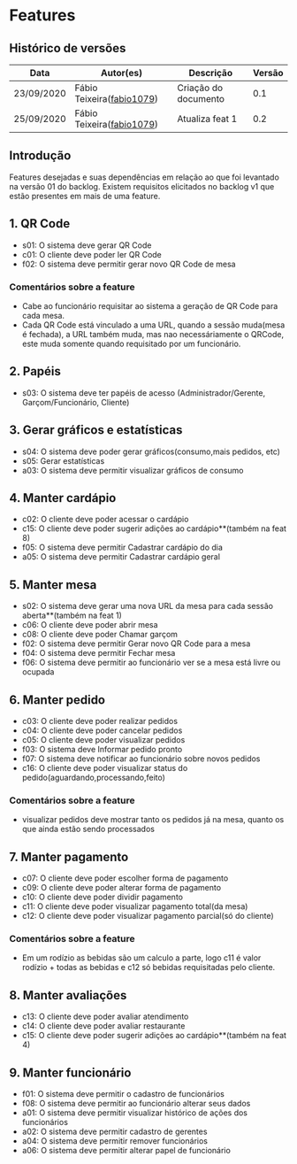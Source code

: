 # Features

## Histórico de versões

<table>
  <thead>
    <tr>
      <th>Data</th>
      <th>Autor(es)</th>
      <th>Descrição</th>
      <th>Versão</th>
    </tr>
  </thead>

  <tbody>
    <tr>
      <td>23/09/2020</td>
      <td>
        Fábio Teixeira(<a target="blank" href="https://github.com/fabio1079">fabio1079</a>)
      </td>
      <td>Criação do documento</td>
      <td>0.1</td>
    </tr>
    <tr>
      <td>25/09/2020</td>
      <td>
        Fábio Teixeira(<a target="blank" href="https://github.com/fabio1079">fabio1079</a>)
      </td>
      <td>Atualiza feat 1</td>
      <td>0.2</td>
    </tr>
  </tbody>
</table>



## Introdução
Features desejadas e suas dependências em relação ao que foi levantado na versão 01 do backlog.  Existem requisitos elicitados no backlog v1 que estão presentes em mais de uma feature.


##  1. QR Code
- s01: O sistema deve gerar QR Code
- c01: O cliente deve poder ler QR Code
- f02: O sistema deve permitir gerar novo QR Code de mesa

### Comentários sobre a feature
* Cabe ao funcionário requisitar ao sistema a geração de QR Code para cada mesa.
* Cada QR Code está vinculado a uma URL, quando a sessão muda(mesa é fechada), a URL também muda, mas nao necessáriamente o QRCode, este muda somente quando requisitado por um funcionário.


## 2. Papéis
- s03: O sistema deve ter papéis de acesso (Administrador/Gerente, Garçom/Funcionário, Cliente)


## 3. Gerar gráficos e estatísticas
- s04: O sistema deve poder gerar gráficos(consumo,mais pedidos, etc)
- s05: Gerar estatísticas
- a03: O sistema deve permitir visualizar gráficos de consumo


## 4.  Manter cardápio
- c02: O cliente deve poder acessar o cardápio
- c15: O cliente deve poder sugerir adições ao cardápio**(também na feat 8)
- f05: O sistema deve permitir Cadastrar cardápio do dia
- a05: O sistema deve permitir Cadastrar cardápio geral


## 5. Manter mesa
- s02: O sistema deve gerar uma nova URL da mesa para cada sessão aberta**(também na feat 1)
- c06: O cliente deve poder abrir mesa
- c08: O cliente deve poder Chamar garçom
- f02: O sistema deve permitir Gerar novo QR Code para a mesa
- f04: O sistema deve permitir Fechar mesa
- f06: O sistema deve permitir ao funcionário ver se a mesa está livre ou ocupada


## 6. Manter pedido
- c03: O cliente deve poder realizar pedidos
- c04: O cliente deve poder cancelar pedidos
- c05: O cliente deve poder visualizar pedidos
- f03: O sistema deve Informar pedido pronto
- f07: O sistema deve notificar ao funcionário sobre novos pedidos
- c16: O cliente deve poder visualizar status do pedido(aguardando,processando,feito)

### Comentários sobre a feature
* visualizar pedidos deve mostrar tanto os pedidos já na mesa, quanto os que ainda estão sendo processados


## 7. Manter pagamento
- c07: O cliente deve poder escolher forma de pagamento
- c09: O cliente deve poder alterar forma de pagamento
- c10: O cliente deve poder dividir pagamento
- c11: O cliente deve poder visualizar pagamento total(da mesa)
- c12: O cliente deve poder visualizar pagamento parcial(só do cliente)

### Comentários sobre a feature
* Em um rodízio as bebidas são um calculo a parte, logo c11 é valor rodízio + todas as bebidas e c12 só bebidas requisitadas pelo cliente.


## 8. Manter avaliações
- c13: O cliente deve poder avaliar atendimento
- c14: O cliente deve poder avaliar restaurante
- c15: O cliente deve poder sugerir adições ao cardápio**(também na feat 4)


## 9. Manter funcionário
- f01: O sistema deve permitir o cadastro de funcionários
- f08: O sistema deve permitir ao funcionário alterar seus dados
- a01: O sistema deve permitir visualizar histórico de ações dos funcionários
- a02: O sistema deve permitir cadastro de gerentes
- a04: O sistema deve permitir remover funcionários
- a06: O sistema deve permitir alterar papel de funcionário

